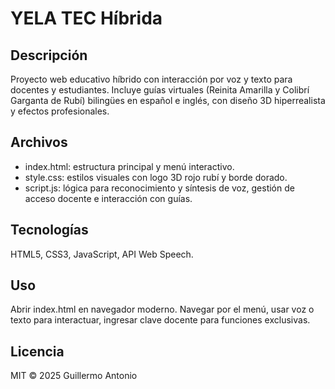 # YELA TEC Híbrida

## Descripción
Proyecto web educativo híbrido con interacción por voz y texto para docentes y estudiantes. Incluye guías virtuales (Reinita Amarilla y Colibrí Garganta de Rubí) bilingües en español e inglés, con diseño 3D hiperrealista y efectos profesionales.

## Archivos

- index.html: estructura principal y menú interactivo.
- style.css: estilos visuales con logo 3D rojo rubí y borde dorado.
- script.js: lógica para reconocimiento y síntesis de voz, gestión de acceso docente e interacción con guías.

## Tecnologías
HTML5, CSS3, JavaScript, API Web Speech.

## Uso
Abrir index.html en navegador moderno. Navegar por el menú, usar voz o texto para interactuar, ingresar clave docente para funciones exclusivas.

## Licencia
MIT © 2025 Guillermo Antonio
